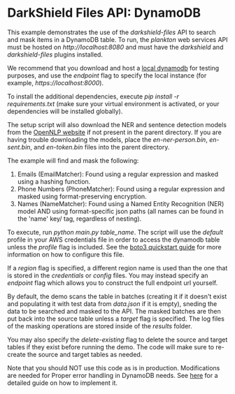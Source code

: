 # DarkShield Files API: DynamoDB

This example demonstrates the use of the *darkshield-files* API to search and 
mask items in a DynamoDB table. To run, the *plankton* web services API 
must be hosted on *http://localhost:8080* and must have the *darkshield* and 
*darkshield-files* plugins installed.

We recommend that you download and host a [local dynamodb](https://docs.aws.amazon.com/amazondynamodb/latest/developerguide/DynamoDBLocal.DownloadingAndRunning.html) 
for testing purposes, and use the *endpoint* flag to specify the local instance
(for example, *https://localhost:8000*).

To install the additional dependencies, execute *pip install -r requirements.txt* 
(make sure your virtual environment is activated, or your dependencies will 
be installed globally).

The setup script will also download the NER and sentence detection models from 
the [OpenNLP website](http://opennlp.sourceforge.net/models-1.5/) if not present 
in the parent directory. If you are having trouble downloading the models, place 
the *en-ner-person.bin*, *en-sent.bin*, and *en-token.bin* files into the 
parent directory.

The example will find and mask the following:

1. Emails (EmailMatcher): Found using a regular expression and masked using a 
hashing function.
2. Phone Numbers (PhoneMatcher): Found using a regular expression and masked 
using format-preserving encryption.
3. Names (NameMatcher): Found using a Named Entity Recognition (NER) model AND 
using format-specific json paths (all names can be found in the 'name' key/
tag, regardless of nesting).

To execute, run *python main.py table_name*. The script will use the *default*
profile in your AWS credentials file in order to access the dynamodb table unless the
*profile* flag is included. See the [boto3 quickstart guide](https://boto3.amazonaws.com/v1/documentation/api/latest/guide/quickstart.html#configuration)
for more information on how to configure this file.

If a *region* flag is specified, a different region name is used than the one that is
stored in the *credentials* or *config* files. You may instead specify an *endpoint*
flag which allows you to construct the full endpoint url yourself.

By default, the demo scans the table in batches (creating it if it doesn't exist 
and populating it with test data from *data.json* if it is empty), sneding the data
to be searched and masked to the API. The masked batches are then put back into
the source table unless a *target* flag is specified. The log files of the masking
operations are stored inside of the *results* folder.

You may also specify the *delete-existing* flag to delete the source and target
tables if they exist before running the demo. The code will make sure to re-create
the source and target tables as needed.

Note that you should NOT use this code as is in production. Modifications are needed
for Proper error handling in DynamoDB needs. See [here](https://docs.aws.amazon.com/amazondynamodb/latest/developerguide/Programming.Errors.html)
for a detailed guide on how to implement it.
